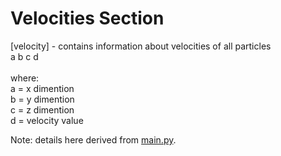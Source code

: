# Velocities Section

[velocity] - contains information about velocities of all particles
<br>a b c d
<br>
<br>where:
<br>a = x dimention
<br>b = y dimention
<br>c = z dimention
<br>d = velocity value

Note: details here derived from [main.py](https://github.com/openworm/sibernetic_config_gen/blob/master/main.py).

